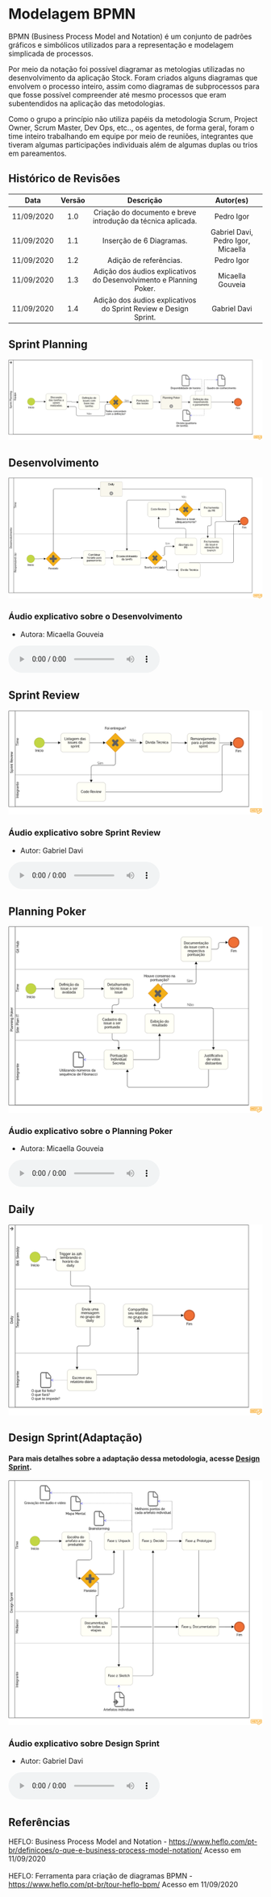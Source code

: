 # Modelagem BPMN

BPMN (Business Process Model and Notation) é um conjunto de padrões gráficos e simbólicos utilizados para a representação e modelagem simplicada de processos.

Por meio da notação foi possível diagramar as metologias utilizadas no desenvolvimento da aplicação Stock. Foram criados alguns diagramas que envolvem o processo inteiro, assim como diagramas de subprocessos para que fosse possível compreender até mesmo processos que eram subentendidos na aplicação das metodologias.

Como o grupo a princípio não utiliza papéis da metodologia Scrum, Project Owner, Scrum Master, Dev Ops, etc.., os agentes, de forma geral, foram o time inteiro trabalhando em equipe por meio de reuniões, integrantes que tiveram algumas participações individuais além de algumas duplas ou trios em pareamentos.

## Histórico de Revisões

|    Data    | Versão |                              Descrição                              |             Autor(es)              |
| :--------: | :----: | :-----------------------------------------------------------------: | :--------------------------------: |
| 11/09/2020 |  1.0   |    Criação do documento e breve introdução da técnica aplicada.     |             Pedro Igor             |
| 11/09/2020 |  1.1   |                      Inserção de 6 Diagramas.                       | Gabriel Davi, Pedro Igor, Micaella |
| 11/09/2020 |  1.2   |                       Adição de referências.                        |             Pedro Igor             |
| 11/09/2020 |  1.3   | Adição dos áudios explicativos do Desenvolvimento e Planning Poker. |          Micaella Gouveia          |
| 11/09/2020 |  1.4   |  Adição dos áudios explicativos do Sprint Review e Design Sprint.   |            Gabriel Davi            |

## Sprint Planning

![Sprint Planning](../assets/img/bpmn/Sprint_Planning.png)

## Desenvolvimento

![Desenvolvimento](../assets/img/bpmn/Desenvolvimento.png)

### Áudio explicativo sobre o Desenvolvimento

- Autora: Micaella Gouveia

<audio controls>
  <source src="https://unbarqdsw.github.io/2020.1_G12_Stock/assets/audios/bpmn/bpmnDesenvolvimento.m4a" type="audio/mpeg">
</audio>

## Sprint Review

![Sprint Review](../assets/img/bpmn/Sprint_Review.png)

### Áudio explicativo sobre Sprint Review

- Autor: Gabriel Davi

<audio controls>
  <source src="https://unbarqdsw.github.io/2020.1_G12_Stock/assets/audios/bpmn/bpmnSprintReview.m4a" type="audio/mpeg">
</audio>

## Planning Poker

![Planning Poker](../assets/img/bpmn/Planning_Poker.png)

### Áudio explicativo sobre o Planning Poker

- Autora: Micaella Gouveia

<audio controls>
  <source src="https://unbarqdsw.github.io/2020.1_G12_Stock/assets/audios/bpmn/bpmnPlanningPoker.m4a" type="audio/mpeg">
</audio>

## Daily

![Daily](../assets/img/bpmn/Daily.png)

## Design Sprint(Adaptação)

#### Para mais detalhes sobre a adaptação dessa metodologia, acesse [Design Sprint](DesignSprint/DesignSprint.md?id=design-sprint).

![Design Sprint](../assets/img/bpmn/Design_Sprint.png)

### Áudio explicativo sobre Design Sprint

- Autor: Gabriel Davi

<audio controls>
  <source src="https://unbarqdsw.github.io/2020.1_G12_Stock/assets/audios/bpmn/bpmnDesignSprint.m4a" type="audio/mpeg">
</audio>

## Referências

HEFLO: Business Process Model and Notation - <https://www.heflo.com/pt-br/definicoes/o-que-e-business-process-model-notation/> Acesso em 11/09/2020<br><br>
HEFLO: Ferramenta para criação de diagramas BPMN - <https://www.heflo.com/pt-br/tour-heflo-bpm/> Acesso em 11/09/2020
